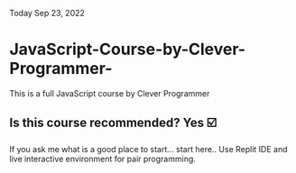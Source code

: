 Today Sep 23, 2022

# JavaScript-Course-by-Clever-Programmer-
This is a full JavaScript course by Clever Programmer

## Is this course recommended? Yes ☑️
If you ask me what is a good place to start... start here.. 
Use Replit IDE and live interactive environment for pair programming. 

